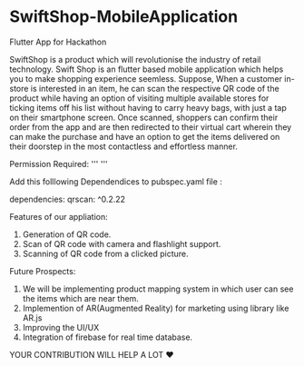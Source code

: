 # SwiftShop-MobileApplication
Flutter App for Hackathon

SwiftShop is a product which will revolutionise the industry of retail technology. Swift Shop is an flutter based mobile application which helps you to make
shopping experience seemless. Suppose, When a customer in-store is interested in an item, he can scan the respective QR code of the product while having an 
option of visiting multiple available stores for ticking items off his list without having to carry heavy bags, with just a tap on their smartphone screen. 
Once scanned, shoppers can confirm their order from the app and are then redirected to their virtual cart wherein they can make the purchase and have an 
option to get the items delivered on their doorstep in the most contactless and effortless manner.

Permission Required:
'''
<uses-permission android:name="android.permission.CAMERA" />
<uses-permission android:name="android.permission.WRITE_EXTERNAL_STORAGE"/>
<uses-permission android:name="android.permission.READ_EXTERNAL_STORAGE"/>
'''

Add this folllowing Dependendices to pubspec.yaml file :


dependencies:
 qrscan: ^0.2.22

Features of our appliation:
1. Generation of QR code.
2. Scan of QR code with camera and flashlight support.
3. Scanning of QR code from a clicked picture. 

Future Prospects:
1. We will be implementing product mapping system in which user can see the items which are near them.
2. Implemention of AR(Augmented Reality) for marketing using library like AR.js 
3. Improving the UI/UX 
4. Integration of firebase for real time database.


YOUR CONTRIBUTION WILL HELP A LOT ❤️
